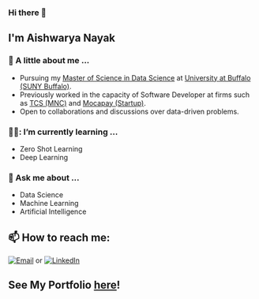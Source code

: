### Hi there 👋

## I'm Aishwarya Nayak

### :woman: A little about me ...

- Pursuing my [Master of Science in Data Science](https://catalogs.buffalo.edu/preview_program.php?catoid=2&poid=451&returnto=68) at [University at Buffalo (SUNY Buffalo)](https://www.buffalo.edu/).
- Previously worked in the capacity of Software Developer at firms such as [TCS (MNC)](https://www.tcs.com/) and [Mocapay (Startup)](https://mocapay.com/).
- Open to collaborations and discussions over data-driven problems.

### 👩‍🔬: I’m currently learning ...
- Zero Shot Learning
- Deep Learning

### :speech_balloon: Ask me about ...
- Data Science
- Machine Learning
- Artificial Intelligence

## 📫 How to reach me:
[![Email](https://img.shields.io/badge/Email-nayakaishwarya12@yahoo.in-blue)](mailto:nayakaishwarya12@yahoo.in)
or [![LinkedIn](https://img.shields.io/badge/LinkedIn-profile-blue)](https://www.linkedin.com/in/aishwarya-nayak-/)

## See My Portfolio [here](anayak.pythonanywhere.com/)!
